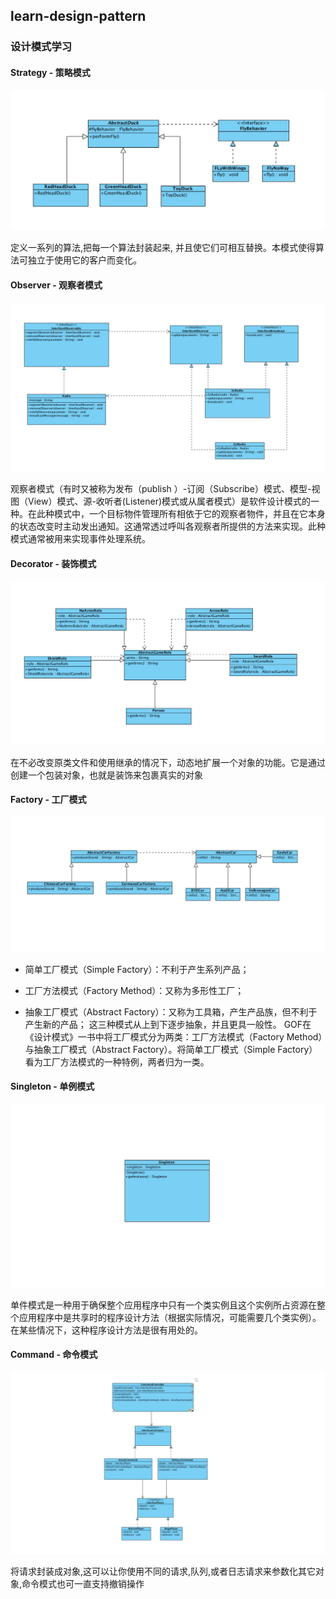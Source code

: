 ## learn-design-pattern
###  设计模式学习

#### Strategy - 策略模式

![Strategy](https://github.com/saludyan/learn-design-pattern/raw/master/images/StrategyUML.jpeg)

定义一系列的算法,把每一个算法封装起来, 并且使它们可相互替换。本模式使得算法可独立于使用它的客户而变化。

#### Observer - 观察者模式

![Observer](https://github.com/saludyan/learn-design-pattern/raw/master/images/ObserverUML.jpeg)

观察者模式（有时又被称为发布（publish ）-订阅（Subscribe）模式、模型-视图（View）模式、源-收听者(Listener)模式或从属者模式）是软件设计模式的一种。在此种模式中，一个目标物件管理所有相依于它的观察者物件，并且在它本身的状态改变时主动发出通知。这通常透过呼叫各观察者所提供的方法来实现。此种模式通常被用来实现事件处理系统。

#### Decorator - 装饰模式

![Decorator](https://github.com/saludyan/learn-design-pattern/raw/master/images/DecoratorUML.jpeg)

在不必改变原类文件和使用继承的情况下，动态地扩展一个对象的功能。它是通过创建一个包装对象，也就是装饰来包裹真实的对象

#### Factory - 工厂模式

![Factory](https://github.com/saludyan/learn-design-pattern/raw/master/images/FactoryUML.jpeg)

- 简单工厂模式（Simple Factory）：不利于产生系列产品；

- 工厂方法模式（Factory Method）：又称为多形性工厂；

- 抽象工厂模式（Abstract Factory）：又称为工具箱，产生产品族，但不利于产生新的产品；
             这三种模式从上到下逐步抽象，并且更具一般性。
             GOF在《设计模式》一书中将工厂模式分为两类：工厂方法模式（Factory Method）与抽象工厂模式（Abstract Factory）。将简单工厂模式（Simple Factory）看为工厂方法模式的一种特例，两者归为一类。
             
        
#### Singleton - 单例模式

![Singleton](https://github.com/saludyan/learn-design-pattern/raw/master/images/SingleUML.jpeg)

单件模式是一种用于确保整个应用程序中只有一个类实例且这个实例所占资源在整个应用程序中是共享时的程序设计方法（根据实际情况，可能需要几个类实例）。在某些情况下，这种程序设计方法是很有用处的。

#### Command - 命令模式

![Command](https://github.com/saludyan/learn-design-pattern/raw/master/images/CommandUML.jpeg)

将请求封装成对象,这可以让你使用不同的请求,队列,或者日志请求来参数化其它对象,命令模式也可一直支持撤销操作